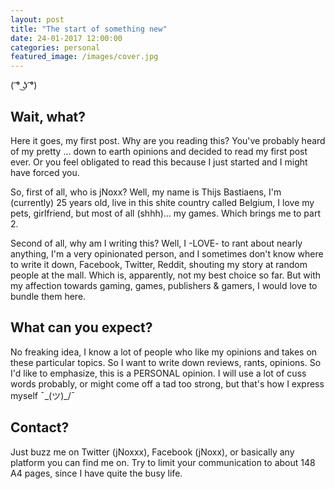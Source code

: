 ```yaml
---
layout: post
title: "The start of something new"
date: 24-01-2017 12:00:00
categories: personal
featured_image: /images/cover.jpg
---
```


( ͡° ͜ʖ ͡°)

## Wait, what?

Here it goes, my first post.
Why are you reading this? You've probably heard of my pretty ... down to earth opinions and decided to read my first post ever.
Or you feel obligated to read this because I just started and I might have forced you.

So, first of all, who is jNoxx?
Well, my name is Thijs Bastiaens, I'm (currently) 25 years old, live in this shite country called Belgium, I love my pets, girlfriend, but most of all (shhh)... my games. Which brings me to part 2.

Second of all, why am I writing this?
Well, I -LOVE- to rant about nearly anything, I'm a very opinionated person, and I sometimes don't know where to write it down, Facebook, Twitter, Reddit, shouting my story at random people at the mall. Which is, apparently, not my best choice so far.
But with my affection towards gaming, games, publishers & gamers, I would love to bundle them here.

## What can you expect?

No freaking idea, I know a lot of people who like my opinions and takes on these particular topics. So I want to write down reviews, rants, opinions.
So I'd like to emphasize, this is a PERSONAL opinion.
I will use a lot of cuss words probably, or might come off a tad too strong, but that's how I express myself ¯\_(ツ)_/¯

## Contact?

Just buzz me on Twitter (jNoxxx), Facebook (jNoxx), or basically any platform you can find me on.
Try to limit your communication to about 148 A4 pages, since I have quite the busy life.
